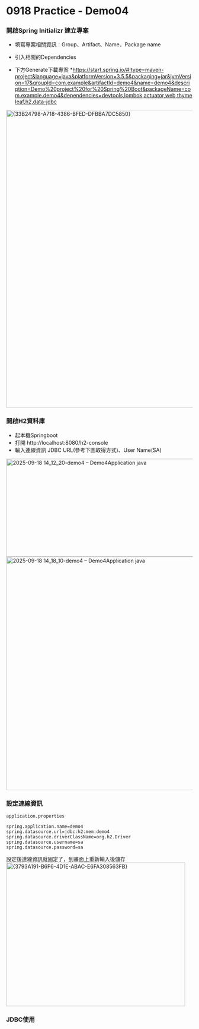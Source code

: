 # 0918 Practice - Demo04

### 開啟Spring Initializr 建立專案  

* 填寫專案相關資訊：Group、Artifact、Name、Package name

* 引入相關的Dependencies  
* 下方Generate下載專案
*https://start.spring.io/#!type=maven-project&language=java&platformVersion=3.5.5&packaging=jar&jvmVersion=17&groupId=com.example&artifactId=demo4&name=demo4&description=Demo%20project%20for%20Spring%20Boot&packageName=com.example.demo4&dependencies=devtools,lombok,actuator,web,thymeleaf,h2,data-jdbc

<img width="1197" height="802" alt="{33B24798-A718-4386-BFED-DFBBA7DC5850}" src="https://github.com/user-attachments/assets/2cfe5330-c6f9-44dc-94a9-16cfd286e211" />

### 開啟H2資料庫

* 起本機Springboot
* 打開 http://localhost:8080/h2-console
* 輸入連線資訊 JDBC URL(參考下圖取得方式)、User Name(SA)
<img width="1872" height="264" alt="2025-09-18 14_12_20-demo4 – Demo4Application java" src="https://github.com/user-attachments/assets/65240f83-486a-43b6-b78e-f94b88540ad9" />

<img width="849" height="629" alt="2025-09-18 14_18_10-demo4 – Demo4Application java" src="https://github.com/user-attachments/assets/2995e24f-7742-42a5-a858-3a30ae0a5639" />

### 設定連線資訊

```properties
application.properties

spring.application.name=demo4
spring.datasource.url=jdbc:h2:mem:demo4
spring.datasource.driverClassName=org.h2.Driver
spring.datasource.username=sa
spring.datasource.password=sa
```

設定後連線資訊就固定了，到畫面上重新輸入後儲存  
<img width="483" height="387" alt="{3793A191-B6F6-4D1E-ABAC-E6FA308563FB}" src="https://github.com/user-attachments/assets/832151cf-2b16-411f-b0a0-02b241cb64f8" />

### JDBC使用

```java



```
